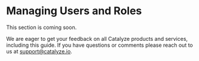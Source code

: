 # Managing Users and Roles

This section is coming soon.

We are eager to get your feedback on all Catalyze products and services, including this guide. If you have questions or comments please reach out to us at [support@catalyze.io](mailto:support@catalyze.io).
